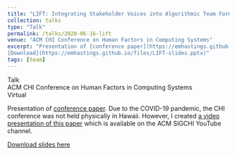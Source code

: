 ```yaml
---
title: "LIFT: Integrating Stakeholder Voices into Algorithmic Team Formation"
collection: talks
type: "Talk"
permalink: /talks/2020-06-16-lift
venue: "ACM CHI Conference on Human Factors in Computing Systems"
excerpt: "Presentation of [conference paper](https://emhastings.github.io/publication/2020-04-25-lift). Due to the COVID-19 pandemic, the CHI conference was not held physically in Hawaii. However, I created [a video presentation of this paper](https://youtu.be/jrTipQ06x_o) which is available on the ACM SIGCHI YouTube channel.  
[Download](https://emhastings.github.io/files/LIFT-slides.pptx)"
tags: [team]
---
```


Talk  
ACM CHI Conference on Human Factors in Computing Systems  
Virtual

Presentation of [conference paper](https://emhastings.github.io/publication/2020-04-25-lift). Due to the COVID-19 pandemic, the CHI conference was not held physically in Hawaii. However, I created [a video presentation of this paper](https://youtu.be/jrTipQ06x_o) which is available on the ACM SIGCHI YouTube channel.

[Download slides here](https://emhastings.github.io/files/LIFT-slides.pptx)
